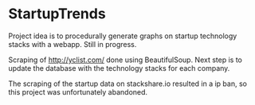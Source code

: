 # StartupTrends
Project idea is to procedurally generate graphs on startup technology stacks with a webapp. Still in progress.

Scraping of http://yclist.com/ done using BeautifulSoup. Next step is to update the database with the technology stacks for each company.

The scraping of the startup data on stackshare.io resulted in a ip ban, so this project was unfortunately abandoned.


